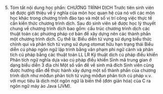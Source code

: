 5. Tóm tắt nội dung học phần: CHƯƠNG TRÌNH DỊCH
Trước tiên sinh viên sẽ được giới thiệu về ý nghĩa của môn học quan hệ
của nó với các môn học khác trong chương trình đào tạo và một số vị trí
công việc thực tế cần kiến thức chương trình dịch. Sau đó sinh viên sẽ
được học lý thuyết chung về chương trình dịch bao gồm: cấu trúc chương
trình dịch các thuật toán các phương pháp cơ bản để xây dựng nên các
thành phần một chương trình dịch. Cụ thể là: Biểu diễn từ vựng sử dụng biểu thức chính qui và phân tích từ vựng sử dụng otomat hữu hạn trạng thái Biểu diễn cú pháp ngôn ngữ lập trình bằng văn phạm phi ngữ cảnh và phân tích cú pháp bằng các thuật toán LL LR Kỹ thuật dịch cú pháp điều khiển Phân tích ngữ nghĩa dựa vào cú pháp điều khiển Sinh mã trung gian ở dạng biểu diễn 3 địa chỉ Một số vấn đề về sinh mã đích
Sinh viên cũng được hướng dẫn để thực hành xây dựng một số thành phần
của chương trình dịch như môđun phân tích từ vựng môđun phân tích cú
pháp v.v. với mục tiêu là dịch một ngôn ngữ là biến thể (đơn giản hóa)
của C ra ngôn ngữ máy ảo Java (JVM).
